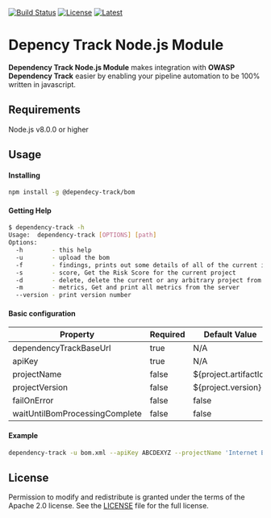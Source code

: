 [![Build Status](https://github.com/Engcpp/dependency-track-node-module/workflows/Node%20CI/badge.svg)](https://github.com/Engcpp/dependecy-track-node-module/actions?workflow=Node+CI)
[![License](https://img.shields.io/badge/license-Apache%202.0-brightgreen.svg)][License]
[![Latest](
https://img.shields.io/npm/v/@dependency-track/bom)](https://www.npmjs.com/package/@dependency-track/bom)


Depency Track Node.js Module
=========

**Dependency Track Node.js Module** makes integration with **OWASP Dependency Track** easier by enabling your pipeline automation to be 100% written in javascript.


Requirements
-------------------
Node.js v8.0.0 or higher

Usage
-------------------

#### Installing

```bash
npm install -g @dependecy-track/bom
```

#### Getting Help
```bash
$ dependency-track -h
Usage:  dependency-track [OPTIONS] [path]
Options:
  -h        - this help
  -u        - upload the bom
  -f        - findings, prints out some details of all of the current issues found in the scan
  -s        - score, Get the Risk Score for the current project
  -d        - delete, delete the current or any arbitrary project from the server
  -m        - metrics, Get and print all metrics from the server
  --version - print version number
```

#### Basic configuration

|Property              |Required|Default Value        |
|----------------------|--------|---------------------|
|dependencyTrackBaseUrl|true    |N/A                  |
|apiKey                |true    |N/A                  |
|projectName           |false   |${project.artifactId}|
|projectVersion        |false   |${project.version}   |
|failOnError           |false   |false                |  
|waitUntilBomProcessingComplete|false|false           |

#### Example
```bash
dependency-track -u bom.xml --apiKey ABCDEXYZ --projectName 'Internet Banking' --projectVersion 1.0
```

License
-------------------

Permission to modify and redistribute is granted under the terms of the Apache 2.0 license. See the [LICENSE] file for the full license.

[License]: https://github.com/Engcpp/dependency-track-node-module/blob/master/LICENSE
